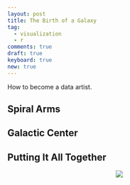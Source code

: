 ```yaml
---
layout: post
title: The Birth of a Galaxy
tag:
  - visualization
  - r
comments: true
draft: true
keyboard: true
new: true
---
```


How to become a data artist.



## Spiral Arms

## Galactic Center

## Putting It All Together

<div align="center">
  <img src="https://shawenyao.github.io/R/output/milky_way/milky_way_large.jpg" />
</div>
